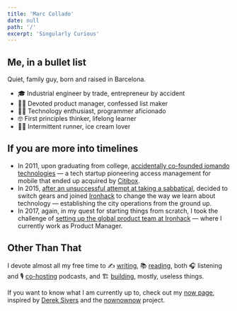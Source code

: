```yaml
---
title: 'Marc Collado'
date: null
path: '/'
excerpt: 'Singularly Curious'
---
```


## Me, in a bullet list

Quiet, family guy, born and raised in Barcelona.

- 🎓 Industrial engineer by trade, entrepreneur by accident
- 🤹‍♂️ Devoted product manager, confessed list maker
- 👨‍💻 Technology enthusiast, programmer aficionado
- 🤓 First principles thinker, lifelong learner
- 🏃‍♂️ Intermittent runner, ice cream lover

## If you are more into timelines

- In 2011, upon graduating from college, [accidentally co-founded iomando technologies](/work/iomando) — a tech startup pioneering access management for mobile that ended up acquired by [Citibox](https://citibox.com).
- In 2015, [after an unsuccessful attempt at taking a sabbatical](/blog/2015/hi-from-ironhack), decided to switch gears and joined [Ironhack](/work/ironhack) to change the way we learn about technology — establishing the city operations from the ground up.
- In 2017, again, in my quest for starting things from scratch, I took the challenge of [setting up the global product team at Ironhack](/blog/2017/back-to-product) — where I currently work as Product Manager.

## Other Than That

I devote almost all my free time to ✍️ [writing](/blog), 📚 [reading](/tags/books), both 🎧 listening and 🎙️ [co-hosting](/work/radio-lanza) podcasts, and 🏗 [building](/work), mostly, useless things.

If you want to know what I am currently up to, check out my [now page](/now), inspired by [Derek Sivers](https://twitter.com/sivers) and the [nownownow](https://nownownow.com/) project.
